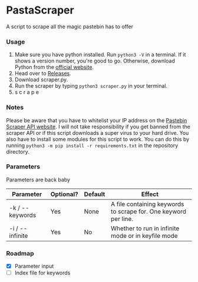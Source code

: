 # PastaScraper
A script to scrape all the magic pastebin has to offer

### Usage
1. Make sure you have python installed. Run `python3 -V` in a terminal. If it shows a version number, you're good to go. Otherwise, download Python from the [official website](https://www.python.org/downloads/).
1. Head over to [Releases](https://github.com/Syrapt0r/PastaScraper/releases).
1. Download scraper.py.
1. Run the scraper by typing `python3 scraper.py` in your terminal.
1. s c r a p e

### Notes
Please be aware that you have to whitelist your IP address on the [Pastebin Scraper API website](https://pastebin.com/doc_scraping_api). I will not take responsibility if you get banned from the scraper API or if this script downloads a super virus to your hard drive.
You also have to install some modules for this script to work. You can do this by running `python3 -m pip install -r requirements.txt` in the repository directory.

### Parameters
Parameters are back baby

| Parameter | Optional? | Default | Effect |
| --------- | --------- | ------- | ------ |
| -k / --keywords | Yes | None | A file containing keywords to scrape for. One keyword per line. |
| -i / --infinite | Yes | No | Whether to run in infinite mode or in keyfile mode |

### Roadmap
- [X] Parameter input
- [ ] Index file for keywords
